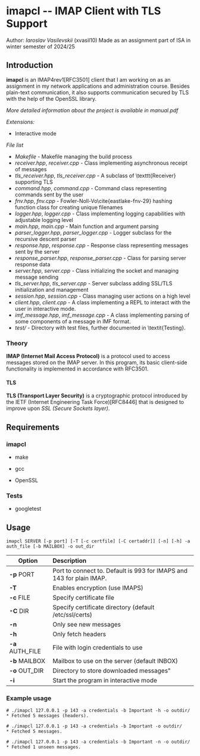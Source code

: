 # imapcl -- IMAP Client with TLS Support

Author: *Iaroslav Vasilevskii* (xvasil10)
Made as an assignment part of ISA in winter semester of 2024/25

## Introduction

**imapcl** is an IMAP4rev1[RFC3501] client that I am working on as an assignment in my network applications and administration course. Besides plain-text communication, it also supports communication secured by TLS with the help of the OpenSSL library.

*More detailed information about the project is available in manual.pdf*

*Extensions:*
- Interactive mode

*File list*

- *Makefile* - Makefile managing the build process
- *receiver.hpp*, *receiver.cpp* - Class implementing asynchronous receipt of messages
- *tls_receiver.hpp*, *tls_receiver.cpp* - A subclass of \texttt{Receiver} supporting TLS
- *command.hpp*, *command.cpp* - Command class representing commands sent by the user
- _fnv.hpp_, _fnv.cpp_ - Fowler-Noll-Vo\cite{eastlake-fnv-29} hashing function class for creating unique filenames
- _logger.hpp_, _logger.cpp_ - Class implementing logging capabilities with adjustable logging level
- _main.hpp_, _main.cpp_ - Main function and argument parsing
- *parser_logger.hpp*, *parser_logger.cpp* - Logger subclass for the recursive descent parser
- _response.hpp_, _response.cpp_ - Response class representing messages sent by the server
- *response_parser.hpp*, *response_parser.cpp* - Class for parsing server response data
- *server.hpp*, _server.cpp_ - Class initializing the socket and managing message sending
- *tls_server.hpp*, *tls_server.cpp* - Server subclass adding SSL/TLS initialization and management
- _session.hpp_, _session.cpp_ - Class managing user actions on a high level
- _client.hpp_, _client.cpp_ - A class implementing a REPL to interact with the user in interactive mode.
- *imf_message.hpp*, *imf_message.cpp* - A class implementing parsing of some components of a message in IMF format.
- *test/* - Directory with test files, further documented in \textit{Testing}.

### Theory

**IMAP (Internet Mail Access Protocol)** is a protocol used to access messages stored on the IMAP server. In this program, its basic client-side functionality is implemented in accordance with RFC3501. 

#### TLS

**TLS (Transport Layer Security)** is a cryptographic protocol introduced by the IETF (Internet Engineering Task Force)[RFC8446] that is designed to improve upon _SSL (Secure Sockets layer)_.

## Requirements

### imapcl

- make

- gcc

- OpenSSL

### Tests

- googletest

## Usage

```shell
imapcl SERVER [-p port] [-T [-c certfile] [-C certaddr]] [-n] [-h] -a auth_file [-b MAILBOX] -o out_dir
```

| Option           | Description                                                          |
|------------------|:---------------------------------------------------------------------|
| **-p** PORT      | Port to connect to. Default is 993 for IMAPS and 143 for plain IMAP. |
| **-T**           | Enables encryption (use IMAPS)                                       |
| **-c** FILE      | Specify certificate file                                             |
| **-C** DIR       | Specify certificate directory (default /etc/ssl/certs)               |
| **-n**           | Only see new messages                                                |
| **-h**           | Only fetch headers                                                   |
| **-a** AUTH_FILE | File with login credentials to use                                   |
| **-b** MAILBOX   | Mailbox to use on the server (default INBOX)                         |
| **-o** OUT_DIR   | Directory to store downloaded messages"                              |
| **-i**           | Start the program in interactive mode                                |

### Example usage

``` shell
# ./imapcl 127.0.0.1 -p 143 -a credentials -b Important -h -o outdir/
* Fetched 5 messages (headers).

# ./imapcl 127.0.0.1 -p 143 -a credentials -b Important -o outdir/
* Fetched 5 messages.

# ./imapcl 127.0.0.1 -p 143 -a credentials -b Important -n -o outdir/
* Fetched 1 unseen messages.
```
